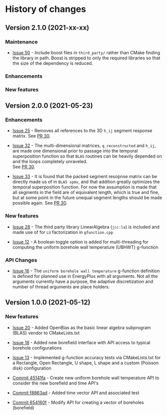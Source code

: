 # History of changes 

## Version 2.1.0 (2021-xx-xx)

### Maintenance

* [Issue 50](https://github.com/j-c-cook/cpgfunction/issues/50) - Include boost
  files in `third_party/` rather than CMake finding the library in path. Boost
  is stripped to only the required libraries so that the size of the dependency
  is reduced.

### Enhancements

### New features

## Version 2.0.0 (2021-05-23)

### Enhancements

* [Issue 25](https://github.com/j-c-cook/cpgfunction/issues/25) - Removes all references to the 3D `h_ij`
  segment response matrix. See [PR 30](https://github.com/j-c-cook/cpgfunction/pull/30).

* [Issue 32](https://github.com/j-c-cook/cpgfunction/issues/32) - The multi-dimensional matrices, 
  `q_reconstructed` and `h_ij`, are made one dimensional prior to passage into the temporal superposition
  function so that `BLAS` routines can be heavily depended on and the loops completely unraveled.  
  See [PR 30](https://github.com/j-c-cook/cpgfunction/pull/30).

* [Issue 33](https://github.com/j-c-cook/cpgfunction/issues/33) - It is found that the 
  packed segment resopnse matrix can be directly made us of in `BLAS spmv`, and that addition
  greatly optimizes the temporal superposition function. For now the assumption is made that all
  segments in the field are of equivalent length, which is true and fine, but at some point in the
  future unequal segment lengths should be made possible again. 
  See [PR 30](https://github.com/j-c-cook/cpgfunction/pull/30).

### New features

* [Issue 28](https://github.com/j-c-cook/cpgfunction/issues/28) -
  The third party library LinearAlgebra (`jcc:la`) is included and made use of for `LU`
  factorization in `gfunction.cpp`

* [Issue 12](https://github.com/j-c-cook/cpgfunction/issues/12) -
  A boolean toggle option is added for multi-threading for computing the 
  uniform borehole wall temperature (UBHWT) g-function

### API Changes

* [Issue 16](https://github.com/j-c-cook/cpgfunction/issues/16) - The `uniform borehole wall temperature` 
  g-function definition is defined for planned use in EnergyPlus with all arguments. Not all the arguments
  currently have a purpose, the adaptive discretization and number of thread arguments are place holders.

## Version 1.0.0 (2021-05-12)

### New features

* [Issue 20](https://github.com/j-c-cook/cpgfunction/issues/20) - 
  Added OpenBlas as the basic linear algebra subprogram (BLAS) vendor to CMakeLists.txt

* [Issue 18](https://github.com/j-c-cook/cpgfunction/issues/18) - 
  Added new borefield interface with API access to typical borehole configurations

* [Issue 13](https://github.com/j-c-cook/cpgfunction/issues/13) - 
  Implemented g-function accuracy tests via CMakeLists.txt for a Rectangle, Open Rectangle, U shape, 
  L shape and a custom (Poisson disk) configuration

* [Commit 45141fa](https://github.com/j-c-cook/cpgfunction/pull/14/commits/45141fa745d92ac8a08eea2a06801d7a01fac367) - 
  Create new uniform borehole wall temperature API to consider the new borefield and time API's

* [Commit f8863ad](https://github.com/j-c-cook/cpgfunction/pull/14/commits/f8863ad6879bdcb43d8bbed48ab1be1701eb56f5) - 
  Added time vector API and associated test

* [Commit 654160f](https://github.com/j-c-cook/cpgfunction/pull/14/commits/654160f9b508f57b917fc0630437cff726dc8440) - 
  Modify API for creating a vector of boreholes (borefield)




